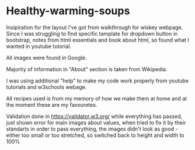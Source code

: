 # Healthy-warming-soups

Insipiration for the layout I've got from walkthrough for wiskey webpage.
Since I was struggling to find specific tamplate for dropdown button in bootstrap, notes from html essentials and book about html, so found what I wanted in youtube tutorial.

All images were found in Google.

Majority of information in "About" section is taken from Wikipedia.

I was using additional "help" to make my code work properly from youtube tutorials and w3schools webage. 

All recipes used is from my memory of how we make them at home and at the moment these are my favouretes.

Validation done in https://validator.w3.org/ while everything has passed, just shown error for main images about values, when tried to fix it by their standarts in order to pass everything, the images didn't look as good - either too small or too stretched, so switched back to height and width to 100%